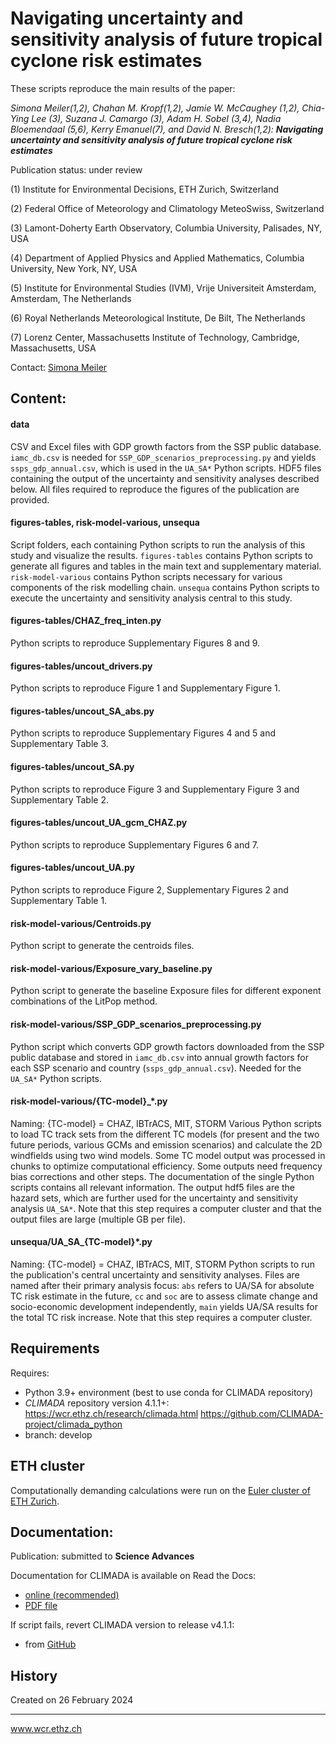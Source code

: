 # Navigating uncertainty and sensitivity analysis of future tropical cyclone risk estimates
These scripts reproduce the main results of the paper:

*Simona Meiler(1,2), Chahan M. Kropf(1,2), Jamie W. McCaughey (1,2), Chia-Ying Lee (3), Suzana J. Camargo (3), Adam H. Sobel (3,4), Nadia Bloemendaal (5,6), Kerry Emanuel(7), and David N. Bresch(1,2):
**Navigating uncertainty and sensitivity analysis of future tropical cyclone risk estimates***

Publication status: under review

(1) Institute for Environmental Decisions, ETH Zurich, Switzerland

(2) Federal Office of Meteorology and Climatology MeteoSwiss, Switzerland

(3) Lamont-Doherty Earth Observatory, Columbia University, Palisades, NY, USA

(4) Department of Applied Physics and Applied Mathematics, Columbia University, New York, NY, USA

(5) Institute for Environmental Studies (IVM), Vrije Universiteit Amsterdam, Amsterdam, The Netherlands

(6) Royal Netherlands Meteorological Institute, De Bilt, The Netherlands

(7) Lorenz Center, Massachusetts Institute of Technology, Cambridge, Massachusetts, USA

Contact: [Simona Meiler](simona.meiler@usys.ethz.ch)


## Content:

#### data
CSV and Excel files with GDP growth factors from the SSP public database. `iamc_db.csv` is needed for `SSP_GDP_scenarios_preprocessing.py`
and yields `ssps_gdp_annual.csv`, which is used in the `UA_SA*` Python scripts.
HDF5 files containing the output of the uncertainty and sensitivity analyses described below. All files required
to reproduce the figures of the publication are provided.

#### figures-tables, risk-model-various, unsequa
Script folders, each containing Python scripts to run the analysis of this study and visualize the results.
`figures-tables` contains Python scripts to generate all figures and tables in the main text and supplementary material.
`risk-model-various` contains Python scripts necessary for various components of the risk modelling chain.
`unsequa` contains Python scripts to execute the uncertainty and sensitivity analysis central to this study.

#### figures-tables/CHAZ_freq_inten.py
Python scripts to reproduce Supplementary Figures 8 and 9.

#### figures-tables/uncout_drivers.py
Python scripts to reproduce Figure 1 and Supplementary Figure 1.

#### figures-tables/uncout_SA_abs.py
Python scripts to reproduce Supplementary Figures 4 and 5 and Supplementary Table 3.

#### figures-tables/uncout_SA.py
Python scripts to reproduce Figure 3 and Supplementary Figure 3 and Supplementary Table 2.

#### figures-tables/uncout_UA_gcm_CHAZ.py
Python scripts to reproduce Supplementary Figures 6 and 7.

#### figures-tables/uncout_UA.py
Python scripts to reproduce Figure 2, Supplementary Figures 2 and Supplementary Table 1.

#### risk-model-various/Centroids.py
Python script to generate the centroids files.

#### risk-model-various/Exposure_vary_baseline.py
Python script to generate the baseline Exposure files for different exponent combinations of the LitPop method.

#### risk-model-various/SSP_GDP_scenarios_preprocessing.py
Python script which converts GDP growth factors downloaded from the SSP public database and stored in `iamc_db.csv`
into annual growth factors for each SSP scenario and country (`ssps_gdp_annual.csv`). Needed for the `UA_SA*` Python scripts.

#### risk-model-various/{TC-model}_*.py
Naming: {TC-model} = CHAZ, IBTrACS, MIT, STORM
Various Python scripts to load TC track sets from the different TC models (for present and the two future periods, various GCMs and emission scenarios) and calculate the 2D windfields using two wind models. Some TC model output was processed in chunks to optimize computational efficiency. Some outputs need frequency bias corrections and other steps. The documentation of the single Python scripts contains all relevant information.
The output hdf5 files are the hazard sets, which are further used for the uncertainty and sensitivity analysis `UA_SA*`.
Note that this step requires a computer cluster and that the output files are large (multiple GB per file).

#### unsequa/UA_SA_{TC-model}*.py
Naming: {TC-model} = CHAZ, IBTrACS, MIT, STORM
Python scripts to run the publication's central uncertainty and sensitivity analyses. Files are named after their primary
analysis focus: `abs` refers to UA/SA for absolute TC risk estimate in the future, `cc` and `soc` are to assess climate
change and socio-economic development independently, `main` yields UA/SA results for the total TC risk increase.
Note that this step requires a computer cluster.

## Requirements
Requires:
* Python 3.9+ environment (best to use conda for CLIMADA repository)
* _CLIMADA_ repository version 4.1.1+:
        https://wcr.ethz.ch/research/climada.html
        https://github.com/CLIMADA-project/climada_python
* branch: develop

## ETH cluster
Computationally demanding calculations were run on the [Euler cluster of ETH Zurich](https://scicomp.ethz.ch/wiki/Euler).

## Documentation:
Publication: submitted to **Science Advances**

Documentation for CLIMADA is available on Read the Docs:
* [online (recommended)](https://climada-python.readthedocs.io/en/stable/)
* [PDF file](https://buildmedia.readthedocs.org/media/pdf/climada-python/stable/climada-python.pdf)

If script fails, revert CLIMADA version to release v4.1.1:
* from [GitHub](https://github.com/CLIMADA-project/climada_python/releases/tag/v4.1.1)

## History

Created on 26 February 2024

-----

www.wcr.ethz.ch
